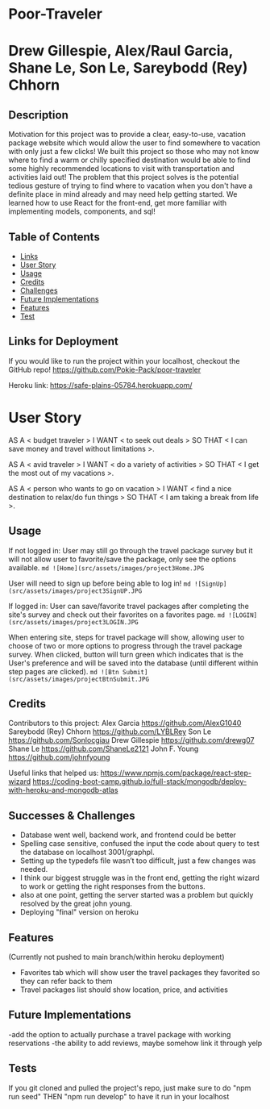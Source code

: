 # Poor-Traveler

# Drew Gillespie, Alex/Raul Garcia, Shane Le, Son Le, Sareybodd (Rey) Chhorn

## Description

Motivation for this project was to provide a clear, easy-to-use, vacation package website which would allow the user to find somewhere to vacation with only just a few clicks!
We built this project so those who may not know where to find a warm or chilly specified destination would be able to find some highly recommended locations to visit with transportation and activities laid out!
The problem that this project solves is the potential tedious gesture of trying to find where to vacation when you don't have a definite place in mind already and may need help getting started.
We learned how to use React for the front-end, get more familiar with implementing models, components, and sql!

## Table of Contents

- [Links](#links)
- [User Story](#userStory)
- [Usage](#usage)
- [Credits](#credits)
- [Challenges](#challenges)
- [Future Implementations](#future)
- [Features](#features)
- [Test](#test)

## Links for Deployment

If you would like to run the project within your localhost, checkout the GitHub repo!
https://github.com/Pokie-Pack/poor-traveler

Heroku link:
https://safe-plains-05784.herokuapp.com/

# User Story

AS A < budget traveler >
I WANT < to seek out deals >
SO THAT < I can save money and travel without limitations >.

AS A < avid traveler >
I WANT < do a variety of activities >
SO THAT < I get the most out of my vacations >.

AS A < person who wants to go on vacation >
I WANT < find a nice destination to relax/do fun things >
SO THAT < I am taking a break from life >.

## Usage

If not logged in:
User may still go through the travel package survey but it will not allow user to favorite/save the package, only see the options available.
`md ![Home](src/assets/images/project3Home.JPG `

User will need to sign up before being able to log in!
`md ![SignUp](src/assets/images/project3SignUP.JPG `

If logged in:
User can save/favorite travel packages after completing the site's survey and check out their favorites on a favorites page.
`md ![LOGIN](src/assets/images/project3LOGIN.JPG `

When entering site, steps for travel package will show, allowing user to choose of two or more options to progress through the travel package survey. When clicked, button will turn green which indicates that is the User's preference and will be saved into the database (until different within step pages are clicked).
`md ![Btn Submit](src/assets/images/projectBtnSubmit.JPG `

## Credits

Contributors to this project:
Alex Garcia https://github.com/AlexG1040
Sareybodd (Rey) Chhorn https://github.com/LYBLRey
Son Le https://github.com/Sonlocgiau
Drew Gillespie https://github.com/drewg07
Shane Le https://github.com/ShaneLe2121
John F. Young https://github.com/johnfyoung

Useful links that helped us:
https://www.npmjs.com/package/react-step-wizard
https://coding-boot-camp.github.io/full-stack/mongodb/deploy-with-heroku-and-mongodb-atlas

## Successes & Challenges

- Database went well, backend work, and frontend could be better
- Spelling case sensitive, confused the input the code about query to test the database on localhost 3001/graphpl.
- Setting up the typedefs file wasn’t too difficult, just a few changes was needed.
- I think our biggest struggle was in the front end, getting the right wizard to work or getting the right responses from the buttons.
- also at one point, getting the server started was a problem but quickly resolved by the great john young.
- Deploying "final" version on heroku

## Features

(Currently not pushed to main branch/within heroku deployment)

- Favorites tab which will show user the travel packages they favorited so they can refer back to them
- Travel packages list should show location, price, and activities

## Future Implementations

-add the option to actually purchase a travel package with working reservations
-the ability to add reviews, maybe somehow link it through yelp

## Tests

If you git cloned and pulled the project's repo, just make sure to do "npm run seed" THEN "npm run develop" to have it run in your localhost

